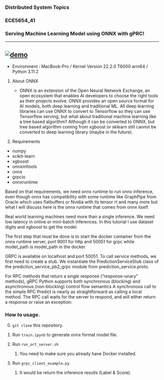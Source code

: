 ### Distributed System Topics
### ECE5654_41

### Serving Machine Learning Model using ONNX with gPRC!
---
[![demo](https://youtu.be/naYlCwZX6Mg/0.jpg)](https://youtu.be/naYlCwZX6Mg)
---
- Environment : MacBook-Pro / Kernel Version 22.2.0 T6000 arm64 / Python 3.11.2

1. About ONNX
   - ONNX is an extension of the Open Neural Network Exchange, an open ecosystem that enables AI developers to choose the right tools as their projects evolve. ONNX provides an open source format for AI models, both deep learning and traditional ML. All deep learning libraries can use ONNX to convert to Tensorflow so they can use Tensorflow serving, but what about traditional machine learning like a tree based algorithm? Although it can be converted to ONNX, but tree based algorithm coming from xgboost or sklearn still cannot be converted to deep learning library (maybe in the future).

2. Requirements
  - numpy
  - scikit-learn
  - xgboost
  - onnxmltools
  - onnx
  - grpcio
  - onnxruntime

Based on that requirements, we need onnx runtime to run onnx inference, even though onnx has compatibility with some runtime like GraphPipe from Oracle which uses flatbuffers or Nvidia with its tensor rt and many more but what I will discuss here is the onnx runtime that comes from onnx itself.

Real world learning machines need more than a single inference. We need low latency in online or mini-batch inferences. In this tutorial I use dataset digits and xgboost to get the model.

The first step that must be done is to start the docker container from the onnx runtime server, port 9001 for http and 50051 for grpc while model_path is model_path in the docker

GRPC is available on localhost and port 50051. To call service methods, we first need to create a stub. We instantiate the PredictionServiceStub class of the prediction_service_pb2_grpc module from prediction_service.proto.

For RPC methods that return a single response (“response-unary” methods), gRPC Python supports both synchronous (blocking) and asynchronous (non-blocking) control flow semantics A synchronous call to the simple RPC Predict is nearly as straightforward as calling a local method. The RPC call waits for the server to respond, and will either return a response or raise an exception:

### How to usage.

0. `git clone` this repository.

1. Run `train.ipynb` to generate onnx format model file.

2. Run `run_ort_server.sh`
   1. You need to make sure you already have Docker installed.

3. Run `grpc_client_example.py` 
   1. It would be return the inference results (Label & Score).
